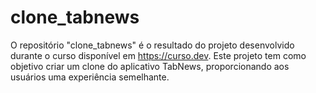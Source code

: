 # clone_tabnews
O repositório "clone_tabnews" é o resultado do projeto desenvolvido durante o curso disponível em https://curso.dev. Este projeto tem como objetivo criar um clone do aplicativo TabNews, proporcionando aos usuários uma experiência semelhante.
